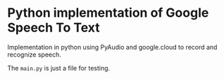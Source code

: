 # Python implementation of Google Speech To Text
Implementation in python using PyAudio and google.cloud to record and recognize speech.

The ```main.py``` is just a file for testing.